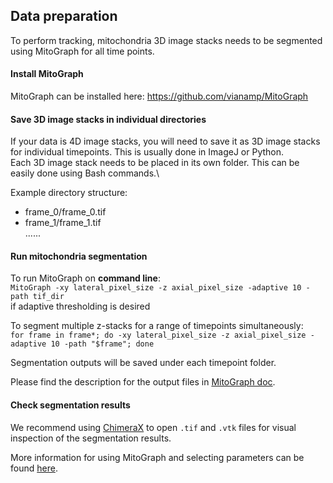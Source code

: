 ## Data preparation
To perform tracking, mitochondria 3D image stacks needs to be segmented using MitoGraph for all time points.

#### Install MitoGraph
MitoGraph can be installed here:
https://github.com/vianamp/MitoGraph

#### Save 3D image stacks in individual directories
If your data is 4D image stacks, you will need to save it as 3D image stacks for individual timepoints. This is usually done in ImageJ or Python.\
Each 3D image stack needs to be placed in its own folder. This can be easily done using Bash commands.\

Example directory structure:
- frame_0/frame_0.tif
- frame_1/frame_1.tif\
  ......
 
#### Run mitochondria segmentation
To run MitoGraph on **command line**:\
`MitoGraph -xy lateral_pixel_size -z axial_pixel_size -adaptive 10 -path tif_dir`\
if adaptive thresholding is desired

To segment multiple z-stacks for a range of timepoints simultaneously:\
`for frame in frame*; do -xy lateral_pixel_size -z axial_pixel_size -adaptive 10 -path "$frame"; done`


Segmentation outputs will be saved under each timepoint folder.

Please find the description for the output files in [MitoGraph doc](https://github.com/vianamp/MitoGraph/).

#### Check segmentation results
We recommend using [ChimeraX](https://www.cgl.ucsf.edu/chimerax/)  to open `.tif` and `.vtk` files for visual inspection of the segmentation results.

More information for using MitoGraph and selecting parameters can be found [here](https://doi.org/10.1016/j.ab.2018.02.022).
